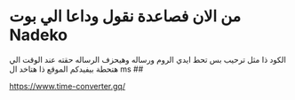 # من الان فصاعدة نقول وداعا الي بوت Nadeko 

الكود ذا مثل ترحيب بس تحط ايدي الروم ورساله وهيحزف الرساله حقته عند الوقت الي هتحطة 
بيفيدكم الموقع ذا هتاخد ال ms ##

https://www.time-converter.gq/
